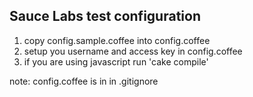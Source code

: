 ## Sauce Labs test configuration

1. copy config.sample.coffee into config.coffee
2. setup you username and access key in config.coffee
3. if you are using javascript run 'cake compile'

note: config.coffee is in in .gitignore